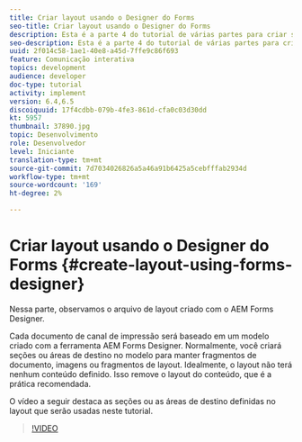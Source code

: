 ```yaml
---
title: Criar layout usando o Designer do Forms
seo-title: Criar layout usando o Designer do Forms
description: Esta é a parte 4 do tutorial de várias partes para criar seu primeiro documento de comunicação interativa para o canal de impressão. Nesta parte, observamos o arquivo de layout criado usando o AEM Forms Designer.
seo-description: Esta é a parte 4 do tutorial de várias partes para criar seu primeiro documento de comunicação interativa para o canal de impressão. Nesta parte, observamos o arquivo de layout criado usando o AEM Forms Designer.
uuid: 2f014c58-1ae1-40e8-a45d-7ffe9c86f693
feature: Comunicação interativa
topics: development
audience: developer
doc-type: tutorial
activity: implement
version: 6.4,6.5
discoiquuid: 17f4cdbb-079b-4fe3-861d-cfa0c03d30dd
kt: 5957
thumbnail: 37890.jpg
topic: Desenvolvimento
role: Desenvolvedor
level: Iniciante
translation-type: tm+mt
source-git-commit: 7d7034026826a5a46a91b6425a5cebfffab2934d
workflow-type: tm+mt
source-wordcount: '169'
ht-degree: 2%

---
```



# Criar layout usando o Designer do Forms {#create-layout-using-forms-designer}

Nessa parte, observamos o arquivo de layout criado com o AEM Forms Designer.

Cada documento de canal de impressão será baseado em um modelo criado com a ferramenta AEM Forms Designer. Normalmente, você criará seções ou áreas de destino no modelo para manter fragmentos de documento, imagens ou fragmentos de layout. Idealmente, o layout não terá nenhum conteúdo definido. Isso remove o layout do conteúdo, que é a prática recomendada.

O vídeo a seguir destaca as seções ou as áreas de destino definidas no layout que serão usadas neste tutorial.

>[!VIDEO](https://video.tv.adobe.com/v/37890/?quality=9)



